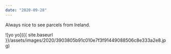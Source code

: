 ```yaml
---
date: "2020-09-28"
---
```


Always nice to see parcels from Ireland.

![yo yo]({{ site.baseurl }}/assets/images/2020/3903805b91c010e7f3f91449088506c8e333a2e8.jpg)
